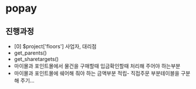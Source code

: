 # popay

## 진행과정
- [0] $project['floors'] 사업자, 대리점
- get_parents()
- get_sharetargets()
- 마이몰과 포인트몰에서 물건을 구매할때 입금확인할때 처리해 주어야 하는부분
- 마이몰과 포인트몰에 쉐어해 줘야 하는 금액부분 
적립- 직접주문 부분테이블을 구분해 주기...